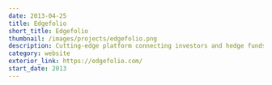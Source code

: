 ```yaml
---
date: 2013-04-25
title: Edgefolio
short_title: Edgefolio
thumbnail: /images/projects/edgefolio.png
description: Cutting-edge platform connecting investors and hedge funds.
category: website
exterior_link: https://edgefolio.com/
start_date: 2013
---
```

